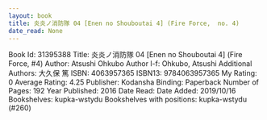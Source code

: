 ```yaml
---
layout: book
title: 炎炎ノ消防隊 04 [Enen no Shouboutai 4] (Fire Force,  no. 4)
date_read: None
---
```


Book Id: 31395388
Title: 炎炎ノ消防隊 04 [Enen no Shouboutai 4] (Fire Force, #4)
Author: Atsushi Ohkubo
Author l-f: Ohkubo, Atsushi
Additional Authors: 大久保 篤
ISBN: 4063957365
ISBN13: 9784063957365
My Rating: 0
Average Rating: 4.25
Publisher: Kodansha
Binding: Paperback
Number of Pages: 192
Year Published: 2016
Date Read: 
Date Added: 2019/10/16
Bookshelves: kupka-wstydu
Bookshelves with positions: kupka-wstydu (#260)


